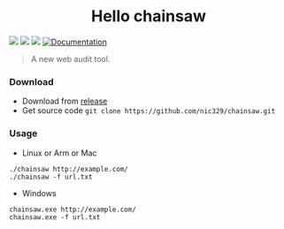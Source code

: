 <h1 align="center">Hello chainsaw</h1>
<p>
  <img src="https://img.shields.io/github/release/nic329/chainsaw.svg" />
  <img src="https://img.shields.io/github/release-date/nic329/chainsaw.svg?color=blue&label=update" />
  <img src="https://img.shields.io/badge/go report-A+-brightgreen.svg" />
  <a href="https://nic329.github.io/chainsaw/#/">
    <img alt="Documentation" src="https://img.shields.io/badge/documentation-yes-brightgreen.svg" target="_blank" />
  </a>
</p>

> A new web audit tool.

### Download
- Download from [release](https://github.com/nic329/chainsaw/releases)
- Get source code `git clone https://github.com/nic329/chainsaw.git`

### Usage
- Linux or Arm or Mac
```
./chainsaw http://example.com/
./chainsaw -f url.txt
```
- Windows
```
chainsaw.exe http://example.com/
chainsaw.exe -f url.txt
```
